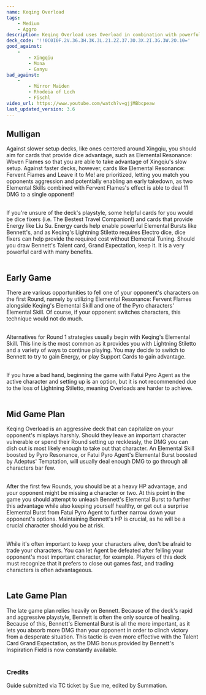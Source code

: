```yaml
---
name: Keqing Overload
tags:
    - Medium
    - Aggro
description: Keqing Overload uses Overload in combination with powerful Event Cards to quickly take out your opponents characters. The Overload Reaction lets you deal massive damage and swipe out opposing threats, and even without an early takedown, Bennett's Elemental Burst can easily turn the tables on a game!
deck_code: '!!0C0I0F.2V.36.3H.3K.3L.21.2Z.37.3O.3X.2I.3G.3W.2O.10='
good_against:
    - 
        - Xingqiu
        - Mona
        - Ganyu
bad_against: 
    - 
        - Mirror Maiden
        - Rhodeia of Loch
        - Fischl
video_url: https://www.youtube.com/watch?v=gjjMBbcpeaw
last_updated_version: 3.6
--- 
```


## Mulligan
<CardRow :cards="['Elemental Resonance: Woven Flames', 'Elemental Resonance: Fervent Flames', 'Leave It to Me', 'The Bestest Travel Companion', 'Liu Su']"></CardRow>

Against slower setup decks, like ones centered around Xingqiu, you should aim for cards that provide dice advantage, such as Elemental Resonance: Woven Flames so that you are able to take advantage of Xingqiu's slow setup. Against faster decks, however, cards like Elemental Resonance: Fervent Flames and Leave it to Me! are prioritized, letting you match you opponents aggression and potentially enabling an early takedown, as two Elemental Skills combined with Fervent Flames's effect is able to deal 11 DMG to a single opponent!<br><br> 

If you're unsure of the deck's playstyle, some helpful cards for you would be dice fixers (i.e. The Bestest Travel Companion!) and cards that provide Energy like Liu Su. Energy cards help enable powerful Elemental Bursts like Bennett's, and as Keqing's Lightning Stiletto requires Electro dice, dice fixers can help provide the required cost without Elemental Tuning. Should you draw Bennett's Talent card, Grand Expectation, keep it. It is a very powerful card with many benefits.<br><br> 

## Early Game
<CardRow :cards="['Elemental Resonance: Fervent Flames','Bennett','Keqing', 'Liu Su']"></CardRow>
There are various opportunities to fell one of your opponent's characters on the first Round, namely by utilizing Elemental Resonance: Fervent Flames alongside Keqing's Elemental Skill and one of the Pyro characters' Elemental Skill. Of course, if your opponent switches characters, this technique would not do much.<br><br> 

Alternatives for Round 1 strategies usually begin with Keqing's Elemental Skill. This line is the most common as it provides you with Lightning Stiletto and a variety of ways to continue playing. You may decide to switch to Bennett to try to gain Energy, or play Support Cards to gain advantage.<br><br> 

If you have a bad hand, beginning the game with Fatui Pyro Agent as the active character and setting up is an option, but it is not recommended due to the loss of Lightning Stiletto, meaning Overloads are harder to achieve.<br><br> 

## Mid Game Plan
<CardFan :cards="['Adeptus\' Temptation','Fatui Pyro Agent','Elemental Resonance: Fervent Flames', 'I Haven\'t Lost Yet']"></CardFan>
Keqing Overload is an aggressive deck that can capitalize on your opponent's misplays harshly. Should they leave an important character vulnerable or spend their Round setting up recklessly, the DMG you can dish out is most likely enough to take out that character. An Elemental Skill boosted by Pyro Resonance, or Fatui Pyro Agent's Elemental Burst boosted by Adeptus' Temptation, will usually deal enough DMG to go through all characters bar few. <br><br> 

After the first few Rounds, you should be at a heavy HP advantage, and your opponent might be missing a character or two. At this point in the game you should attempt to unleash Bennett's Elemental Burst to further this advantage while also keeping yourself healthy, or get out a surprise Elemental Burst from Fatui Pyro Agent to further narrow down your opponent's options. Maintaining Bennett's HP is crucial, as he will be a crucial character should you be at risk. <br><br> 

While it's often important to keep your characters alive, don't be afraid to trade your characters. You can let Agent be defeated after felling your opponent's most important character, for example. Players of this deck must recognize that it prefers to close out games fast, and trading characters is often advantageous.<br><br> 

## Late Game Plan
<CardRow :cards="['Grand Expectation']"></CardRow>
The late game plan relies heavily on Bennett. Because of the deck's rapid and aggressive playstyle, Bennett is often the only source of healing. Because of this, Bennett's Elemental Burst is all the more important, as it lets you absorb more DMG than your opponent in order to clinch victory from a desperate situation. This tactic is even more effective with the Talent Card Grand Expectation, as the DMG bonus provided by Bennett's Inspiration Field is now constantly available.<br><br> 

### Credits
Guide submitted via TC ticket by Sue me, edited by Summation.